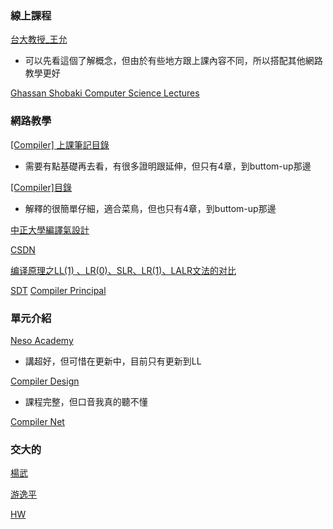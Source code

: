 ### 線上課程
[台大教授_王允](http://cc.ee.ntu.edu.tw/~farn/courses/Compiler/2022.fall/)
- 可以先看這個了解概念，但由於有些地方跟上課內容不同，所以搭配其他網路教學更好

[Ghassan Shobaki Computer Science Lectures](https://www.youtube.com/playlist?list=PL6KMWPQP_DM97Hh0PYNgJord-sANFTI3i)

### 網路教學
[[Compiler] 上課筆記目錄](https://aprilyang.home.blog/2021/04/23/compiler-note-outline/)
- 需要有點基礎再去看，有很多證明跟延伸，但只有4章，到buttom-up那邊

[[Compiler]目錄](https://hackmd.io/@Zero871015/compiler)
- 解釋的很簡單仔細，適合菜鳥，但也只有4章，到buttom-up那邊

[中正大學編譯氣設計](https://hackmd.io/@ji3g4al/SyBQJy9yq#CH4)

[CSDN](https://blog.csdn.net/weixin_44225182/category_9796423.html)

[编译原理之LL(1) 、LR(0)、SLR、LR(1)、LALR文法的对比](https://blog.csdn.net/zuzhiang/article/details/79047743)

[SDT](https://www.jianshu.com/p/edef10ca1a70)
[Compiler Principal](https://liuyehcf.github.io/categories/Compile-Principle/)


### 單元介紹
[Neso Academy](https://www.youtube.com/@nesoacademy/videos)
- 講超好，但可惜在更新中，目前只有更新到LL

[Compiler Design](https://www.youtube.com/playlist?list=PLEbnTDJUr_IcPtUXFy2b1sGRPsLFMghhS)
- 課程完整，但口音我真的聽不懂

[Compiler Net](https://www.youtube.com/playlist?list=PLk2lPS4V3HMB6iZmQePUFVmE7gXOXOwmc)

### 交大的
[楊武](https://hackmd.io/1OBQAda9R7C-ufE0ski4Xg)

[游逸平](https://hackmd.io/j2UzyvAlTA2Bwz_8jQiz7w#%E5%BB%BA%E7%AB%8BSyntax-tree)

[HW](https://github.com/kaocy/NCTU-Compiler)
